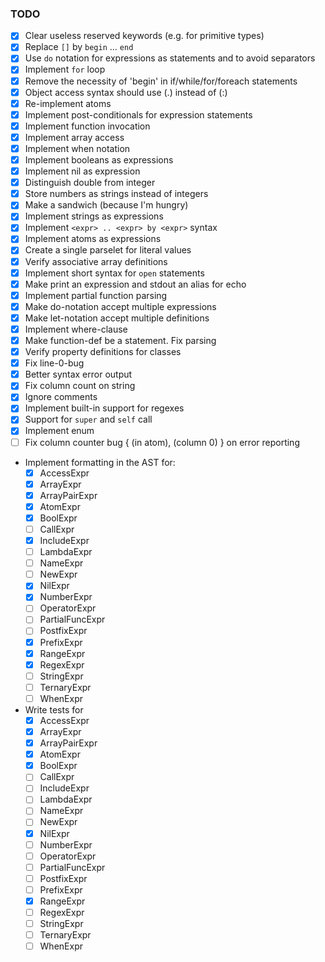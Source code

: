 ### TODO

- [x] Clear useless reserved keywords (e.g. for primitive types)
- [x] Replace `[]` by `begin` ... `end`
- [x] Use `do` notation for expressions as statements and to avoid separators
- [x] Implement `for` loop
- [x] Remove the necessity of 'begin' in if/while/for/foreach statements
- [x] Object access syntax should use (.) instead of (:)
- [x] Re-implement atoms
- [x] Implement post-conditionals for expression statements
- [x] Implement function invocation
- [x] Implement array access
- [x] Implement when notation
- [x] Implement booleans as expressions
- [x] Implement nil as expression
- [x] Distinguish double from integer
- [x] Store numbers as strings instead of integers
- [x] Make a sandwich (because I'm hungry)
- [x] Implement strings as expressions
- [x] Implement `<expr> .. <expr> by <expr>` syntax
- [x] Implement atoms as expressions
- [x] Create a single parselet for literal values
- [x] Verify associative array definitions
- [x] Implement short syntax for `open` statements
- [x] Make print an expression and stdout an alias for echo
- [x] Implement partial function parsing
- [x] Make do-notation accept multiple expressions
- [x] Make let-notation accept multiple definitions
- [x] Implement where-clause
- [x] Make function-def be a statement. Fix parsing
- [x] Verify property definitions for classes
- [x] Fix line-0-bug
- [x] Better syntax error output
- [x] Fix column count on string
- [x] Ignore comments
- [x] Implement built-in support for regexes
- [x] Support for `super` and `self` call
- [x] Implement enum
- [ ] Fix column counter bug { (in atom), (column 0) } on error reporting

- Implement formatting in the AST for:
  - [x] AccessExpr
  - [x] ArrayExpr
  - [x] ArrayPairExpr
  - [x] AtomExpr
  - [x] BoolExpr
  - [ ] CallExpr
  - [x] IncludeExpr
  - [ ] LambdaExpr
  - [ ] NameExpr
  - [ ] NewExpr
  - [x] NilExpr
  - [x] NumberExpr
  - [ ] OperatorExpr
  - [ ] PartialFuncExpr
  - [ ] PostfixExpr
  - [x] PrefixExpr
  - [x] RangeExpr
  - [x] RegexExpr
  - [ ] StringExpr
  - [ ] TernaryExpr
  - [ ] WhenExpr

- Write tests for
  - [x] AccessExpr
  - [x] ArrayExpr
  - [x] ArrayPairExpr
  - [x] AtomExpr
  - [x] BoolExpr
  - [ ] CallExpr
  - [ ] IncludeExpr
  - [ ] LambdaExpr
  - [ ] NameExpr
  - [ ] NewExpr
  - [x] NilExpr
  - [ ] NumberExpr
  - [ ] OperatorExpr
  - [ ] PartialFuncExpr
  - [ ] PostfixExpr
  - [ ] PrefixExpr
  - [x] RangeExpr
  - [ ] RegexExpr
  - [ ] StringExpr
  - [ ] TernaryExpr
  - [ ] WhenExpr
